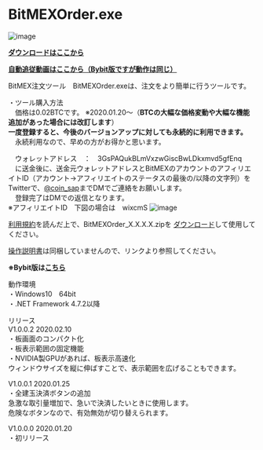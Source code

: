 # BitMEXOrder.exe
![image](https://user-images.githubusercontent.com/43275193/73112186-c5ff5500-3f50-11ea-8018-b6ce6de0cc9a.png)  
  
**<a href="https://github.com/GitHubCoinSap/BitMEXOrder.exe/releases/latest" target="_blank">ダウンロードはここから</a>**  
  
**<a href="https://www.youtube.com/watch?v=EHruFNfvnxo" target="_blank">自動追従動画はここから（Bybit版ですが動作は同じ）</a>**  
   
BitMEX注文ツール　BitMEXOrder.exeは、注文をより簡単に行うツールです。  
  
・ツール購入方法  
　価格は0.02BTCです。
※2020.01.20～（**BTCの大幅な価格変動や大幅な機能追加があった場合には改訂します**）  
**一度登録すると、今後のバージョンアップに対しても永続的に利用できます。**  
　永続利用なので、早めの方がお得かと思います。
 
　ウォレットアドレス　：　3GsPAQukBLmVxzwGiscBwLDkxmvd5gfEnq  
　に送金後に、送金元ウォレットアドレスとBitMEXのアカウントのアフィリエイトID（アカウント→アフィリエイトのステータスの最後の/以降の文字列）をTwitterで、<a href="https://twitter.com/coin_sap" target="_blank">@coin_sap</a>までDMでご連絡をお願いします。  
　登録完了はDMでの返信となります。  
  ※アフィリエイトID　下図の場合は　wixcmS
  ![image](https://user-images.githubusercontent.com/43275193/72883037-f378b280-3d46-11ea-99ac-8be3a18bb7bf.png)  
  
<a href="http://coinsap.php.xdomain.jp/bitmexorder/rule.html" target="_blank">利用規約</a>を読んだ上で、BitMEXOrder_X.X.X.X.zipを
<a href="https://github.com/GitHubCoinSap/BitMEXOrder.exe/releases/latest" target="_blank">ダウンロード</a>して使用してください。
  
<a href="http://coinsap.php.xdomain.jp/bitmexorder/index.html" target="_blank">操作説明書</a>は同梱していませんので、リンクより参照してください。

**※Bybit版は<a href="https://github.com/GitHubCoinSap/BybitOrder.exe" target="_blank">こちら</a>**  
  
動作環境  
・Windows10　64bit  
・.NET Framework 4.7.2以降  

リリース  
V1.0.0.2 2020.02.10  
・板画面のコンパクト化  
・板表示範囲の固定機能  
・NVIDIA製GPUがあれば、板表示高速化  
ウィンドウサイズを縦に伸ばすことで、表示範囲を広げることもできます。  
  
V1.0.0.1 2020.01.25  
・全建玉決済ボタンの追加  
急激な取引量増加で、急いで決済したいときに使用します。  
危険なボタンなので、有効無効が切り替えられます。  
  
V1.0.0.0  2020.01.20  
・初リリース  
